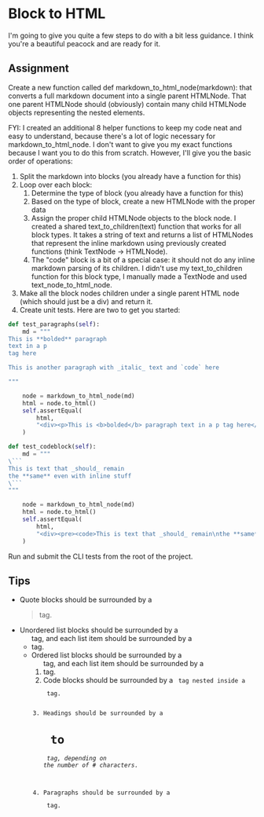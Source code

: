 # Block to HTML

I'm going to give you quite a few steps to do with a bit less guidance. I think you're a beautiful peacock and are ready for it.

## Assignment
Create a new function called def markdown_to_html_node(markdown): that converts a full markdown document into a single parent HTMLNode. That one parent HTMLNode should (obviously) contain many child HTMLNode objects representing the nested elements.

FYI: I created an additional 8 helper functions to keep my code neat and easy to understand, because there's a lot of logic necessary for markdown_to_html_node. I don't want to give you my exact functions because I want you to do this from scratch. However, I'll give you the basic order of operations:

1. Split the markdown into blocks (you already have a function for this)
2. Loop over each block:
   1. Determine the type of block (you already have a function for this)
   2. Based on the type of block, create a new HTMLNode with the proper data
   3. Assign the proper child HTMLNode objects to the block node. I created a shared text_to_children(text) function that works for all block types. It takes a string of text and returns a list of HTMLNodes that represent the inline markdown using previously created functions (think TextNode -> HTMLNode).
   4. The "code" block is a bit of a special case: it should not do any inline markdown parsing of its children. I didn't use my text_to_children function for this block type, I manually made a TextNode and used text_node_to_html_node.
3. Make all the block nodes children under a single parent HTML node (which should just be a div) and return it.
4. Create unit tests. Here are two to get you started:

```python
def test_paragraphs(self):
    md = """
This is **bolded** paragraph
text in a p
tag here

This is another paragraph with _italic_ text and `code` here

"""

    node = markdown_to_html_node(md)
    html = node.to_html()
    self.assertEqual(
        html,
        "<div><p>This is <b>bolded</b> paragraph text in a p tag here</p><p>This is another paragraph with <i>italic</i> text and <code>code</code> here</p></div>",
    )

def test_codeblock(self):
    md = """
\```
This is text that _should_ remain
the **same** even with inline stuff
\```
"""

    node = markdown_to_html_node(md)
    html = node.to_html()
    self.assertEqual(
        html,
        "<div><pre><code>This is text that _should_ remain\nthe **same** even with inline stuff\n</code></pre></div>",
    )
```

Run and submit the CLI tests from the root of the project.

## Tips
* Quote blocks should be surrounded by a <blockquote> tag.
* Unordered list blocks should be surrounded by a <ul> tag, and each list item should be surrounded by a <li> tag.
* Ordered list blocks should be surrounded by a <ol> tag, and each list item should be surrounded by a <li> tag.
* Code blocks should be surrounded by a <code> tag nested inside a <pre> tag.
* Headings should be surrounded by a <h1> to <h6> tag, depending on the number of # characters.
* Paragraphs should be surrounded by a <p> tag.